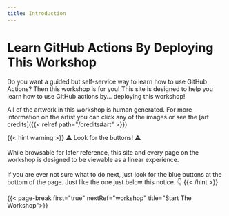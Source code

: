 ```yaml
---
title: Introduction
---
```


# Learn GitHub Actions By Deploying This Workshop

Do you want a guided but self-service way to learn how to use GitHub Actions? Then this workshop is for you!
This site is designed to help you learn how to use GitHub actions by... deploying this workshop!


All of the artwork in this workshop is human generated. For more information on the artist you can click any of the images or see the [art credits]({{< relref path="/credits#art" >}})

{{< hint warning >}}
⚠️ Look for the buttons! ⚠️
<br />
<br />
While browsable for later reference, this site and every page on the workshop is designed to be viewable as a linear experience.
<br />
<br />
If you are ever not sure what to do next, just look for the blue buttons at the bottom of the page. Just
like the one just below this notice. 👇
{{< /hint >}}


{{< page-break first="true" nextRef="workshop" title="Start The Workshop">}}
